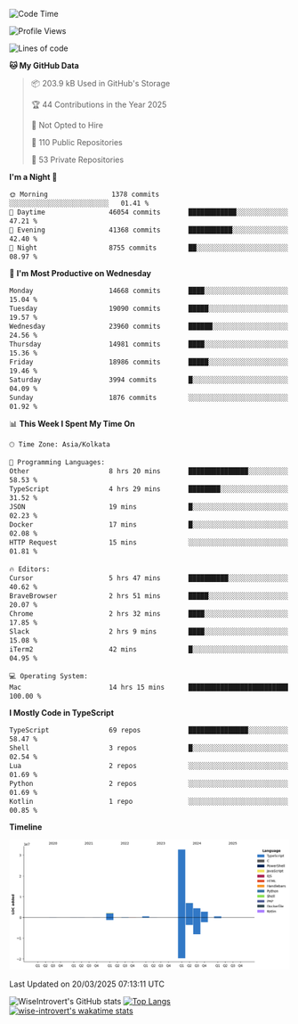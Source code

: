 <!--START_SECTION:waka-->
![Code Time](http://img.shields.io/badge/Code%20Time-2%2C271%20hrs%2045%20mins-blue)

![Profile Views](http://img.shields.io/badge/Profile%20Views-3-blue)

![Lines of code](https://img.shields.io/badge/From%20Hello%20World%20I%27ve%20Written-50.5%20million%20lines%20of%20code-blue)

**🐱 My GitHub Data** 

> 📦 203.9 kB Used in GitHub's Storage 
 > 
> 🏆 44 Contributions in the Year 2025
 > 
> 🚫 Not Opted to Hire
 > 
> 📜 110 Public Repositories 
 > 
> 🔑 53 Private Repositories 
 > 
**I'm a Night 🦉** 

```text
🌞 Morning                1378 commits        ░░░░░░░░░░░░░░░░░░░░░░░░░   01.41 % 
🌆 Daytime                46054 commits       ████████████░░░░░░░░░░░░░   47.21 % 
🌃 Evening                41368 commits       ███████████░░░░░░░░░░░░░░   42.40 % 
🌙 Night                  8755 commits        ██░░░░░░░░░░░░░░░░░░░░░░░   08.97 % 
```
📅 **I'm Most Productive on Wednesday** 

```text
Monday                   14668 commits       ████░░░░░░░░░░░░░░░░░░░░░   15.04 % 
Tuesday                  19090 commits       █████░░░░░░░░░░░░░░░░░░░░   19.57 % 
Wednesday                23960 commits       ██████░░░░░░░░░░░░░░░░░░░   24.56 % 
Thursday                 14981 commits       ████░░░░░░░░░░░░░░░░░░░░░   15.36 % 
Friday                   18986 commits       █████░░░░░░░░░░░░░░░░░░░░   19.46 % 
Saturday                 3994 commits        █░░░░░░░░░░░░░░░░░░░░░░░░   04.09 % 
Sunday                   1876 commits        ░░░░░░░░░░░░░░░░░░░░░░░░░   01.92 % 
```


📊 **This Week I Spent My Time On** 

```text
🕑︎ Time Zone: Asia/Kolkata

💬 Programming Languages: 
Other                    8 hrs 20 mins       ███████████████░░░░░░░░░░   58.53 % 
TypeScript               4 hrs 29 mins       ████████░░░░░░░░░░░░░░░░░   31.52 % 
JSON                     19 mins             █░░░░░░░░░░░░░░░░░░░░░░░░   02.23 % 
Docker                   17 mins             █░░░░░░░░░░░░░░░░░░░░░░░░   02.08 % 
HTTP Request             15 mins             ░░░░░░░░░░░░░░░░░░░░░░░░░   01.81 % 

🔥 Editors: 
Cursor                   5 hrs 47 mins       ██████████░░░░░░░░░░░░░░░   40.62 % 
BraveBrowser             2 hrs 51 mins       █████░░░░░░░░░░░░░░░░░░░░   20.07 % 
Chrome                   2 hrs 32 mins       ████░░░░░░░░░░░░░░░░░░░░░   17.85 % 
Slack                    2 hrs 9 mins        ████░░░░░░░░░░░░░░░░░░░░░   15.08 % 
iTerm2                   42 mins             █░░░░░░░░░░░░░░░░░░░░░░░░   04.95 % 

💻 Operating System: 
Mac                      14 hrs 15 mins      █████████████████████████   100.00 % 
```

**I Mostly Code in TypeScript** 

```text
TypeScript               69 repos            ███████████████░░░░░░░░░░   58.47 % 
Shell                    3 repos             █░░░░░░░░░░░░░░░░░░░░░░░░   02.54 % 
Lua                      2 repos             ░░░░░░░░░░░░░░░░░░░░░░░░░   01.69 % 
Python                   2 repos             ░░░░░░░░░░░░░░░░░░░░░░░░░   01.69 % 
Kotlin                   1 repo              ░░░░░░░░░░░░░░░░░░░░░░░░░   00.85 % 
```



**Timeline**

![Lines of Code chart](https://raw.githubusercontent.com/wise-introvert/wise-introvert/master/assets/bar_graph.png)


 Last Updated on 20/03/2025 07:13:11 UTC
<!--END_SECTION:waka-->

![WiseIntrovert's GitHub stats](https://github-readme-stats.vercel.app/api?username=wise-introvert&count_private=true&show_icons=true)
[![Top Langs](https://github-readme-stats.vercel.app/api/top-langs/?username=wise-introvert&langs_count=10)](https://github.com/anuraghazra/github-readme-stats)
[![wise-introvert's wakatime stats](https://github-readme-stats.vercel.app/api/wakatime?username=wiseintrovert)](https://github.com/anuraghazra/github-readme-stats)
